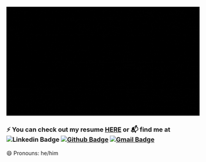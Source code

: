 ![Hey there, I'm Chirag. I'm a Data Scientist, a coder and a runner. Check out my work](https://github.com/chirag-jhamb/chirag-jhamb/raw/master/git_hi_there.gif)

### ⚡ You can check out my resume [HERE](http://bit.ly/git-cv) or 📬 find me at ![Linkedin Badge](https://img.shields.io/badge/-LinkedIn-blue?style=flat-square&logo=Linkedin&logoColor=white&link=http://linkedin.com/in/chiragjhamb) [![Github Badge](http://img.shields.io/badge/-Github-black?style=flat-square&logo=github&link=https://github.com/Defcon27/)](https://github.com/chirag-jhamb) [![Gmail Badge](https://img.shields.io/badge/-Gmail-d14836?style=flat-square&logo=Gmail&logoColor=white&link=mailto:defcon.sentinal95@gmail.com)](mailto:jhamb.chirag@gmail.com)

😄 Pronouns: he/him


<!--
**chirag-jhamb/chirag-jhamb** is a ✨ _special_ ✨ repository because its `README.md` (this file) appears on your GitHub profile.

Here are some ideas to get you started:

- 🔭 I’m currently working on ...
- 🌱 I’m currently learning ...
- 👯 I’m looking to collaborate on ...
- 🤔 I’m looking for help with ...
- 💬 Ask me about ...
- 📫 How to reach me: ...
- 😄 Pronouns: ...
- ⚡ Fun fact: ...
-->
